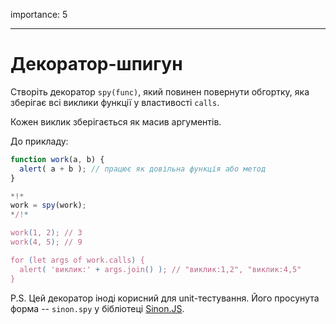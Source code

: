 importance: 5

---

# Декоратор-шпигун

Створіть декоратор `spy(func)`, який повинен повернути обгортку, яка зберігає всі виклики функції у властивості `calls`.

Кожен виклик зберігається як масив аргументів.

До прикладу:

```js
function work(a, b) {
  alert( a + b ); // працює як довільна функція або метод
}

*!*
work = spy(work);
*/!*

work(1, 2); // 3
work(4, 5); // 9

for (let args of work.calls) {
  alert( 'виклик:' + args.join() ); // "виклик:1,2", "виклик:4,5"
}
```

P.S. Цей декоратор іноді корисний для unit-тестування. Його просунута форма -- `sinon.spy` у бібліотеці [Sinon.JS](http://sinonjs.org/).
